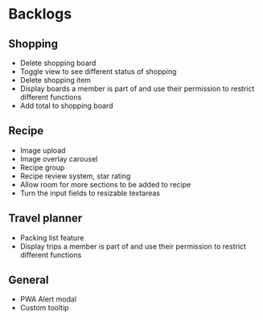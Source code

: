 # Backlogs

## Shopping

- Delete shopping board
- Toggle view to see different status of shopping
- Delete shopping item
- Display boards a member is part of and use their permission to restrict different functions
- Add total to shopping board

## Recipe

- Image upload
- Image overlay carousel
- Recipe group
- Recipe review system, star rating
- Allow room for more sections to be added to recipe
- Turn the input fields to resizable textareas

## Travel planner

- Packing list feature
- Display trips a member is part of and use their permission to restrict different functions

## General

- PWA Alert modal
- Custom tooltip
